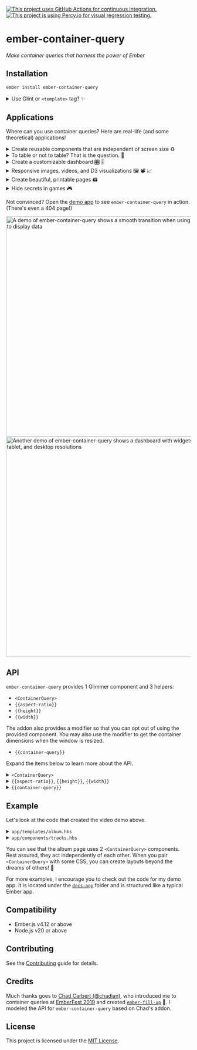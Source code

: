 [![This project uses GitHub Actions for continuous integration.](https://github.com/ijlee2/ember-container-query/workflows/CI/badge.svg)](https://github.com/ijlee2/ember-container-query/actions?query=workflow%3ACI)
[![This project is using Percy.io for visual regression testing.](https://percy.io/static/images/percy-badge.svg)](https://percy.io/Isaac/ember-container-query)

# ember-container-query

_Make container queries that harness the power of Ember_


## Installation

```sh
ember install ember-container-query
```

<details>
<summary>Use Glint or <code>&lt;template&gt;</code> tag? ✨</summary>

- Update your template registry to extend this addon's. Check the [Glint documentation](https://typed-ember.gitbook.io/glint/using-glint/ember/using-addons#using-glint-enabled-addons) for more information.

    ```ts
    /* types/index.d.ts */

    import '@glint/environment-ember-loose';

    import type EmberContainerQueryRegistry from 'ember-container-query/template-registry';

    declare module '@glint/environment-ember-loose/registry' {
      export default interface Registry extends EmberContainerQueryRegistry, /* other addon registries */ {
        // local entries
      }
    }
    ```

- If you are using [`<template>` tag](https://github.com/ember-template-imports/ember-template-imports), you are good to go! Use the named import to consume things.

    ```ts
    /* app/components/tracks.{gjs,gts} */

    import { hash } from '@ember/helper';
    import { ContainerQuery, height, width } from 'ember-container-query';

    <template>
      <ContainerQuery
        @features={{hash
          small=(width max=480)
          medium=(width min=480 max=640)
          large=(width min=640)
          tall=(height min=320)
        }}
        as |CQ|
      >
        ...
      </ContainerQuery>
    </template>
    ```

</details>


## Applications

Where can you use container queries? Here are real-life (and some theoretical) applications!

<details>
<summary>Create reusable components that are independent of screen size ♻️</summary>

1. Components form a core of an Ember app. We love components!

1. With media queries,

    - A design that looked amazing on 2 or 3 fixed screen sizes can end up looking terrible at a size in-between.

    - Designing the template for specific screen sizes isn't a future-proof solution. You may need to reuse the component under different local width and height constraints.

    - In `ember-qunit` tests, the window is scaled by default. You may end up stubbing a service (fake the window size) to get certain DOM elements to (dis)appear.

1. With container queries,

    - A component only needs to know how much space it has to figure out how to best present data.

    - Since each component can be free to decide how it looks, a webpage may end up with an unexpected combined look. This may be good, may be bad.

    - In tests, you will be driven to [have a correct window size](https://crunchingnumbers.live/2020/06/07/container-queries-cross-resolution-testing/). If the window size is correct, then all elements should (dis)appear just like they would on your browser.

</details>


<details>
<summary>To table or not to table? That is the question. 🤔</summary>

1. A table is great for showing structured data. On mobile, with a limited width, not so much.

1. You can use a list to show data vertically. This works until the user rotates the screen and sees only so much at a time.

1. You can use container queries to decide which table columns to show and how many columns to spread the list across.

</details>


<details>
<summary>Create a customizable dashboard 🎛️ 🎚️</summary>

1. It's difficult to create dashboard widgets that can be placed anywhere and look good.

1. As a result, you may artificially constrain your users from customizing their dashboard.

1. If you _combine_ media and container queries, you can better meet the wants of designers, developers, and users.
</details>


<details>
<summary>Responsive images, videos, and D3 visualizations 🖼️ 📽️ 📈</summary>

1. Currently, you have to use [`srcset`](https://developer.mozilla.org/docs/Web/API/HTMLImageElement/srcset) to load images with the optimal file size. Alternatively, you can [use container queries to decide which images to load](https://crunchingnumbers.live/2020/06/03/container-queries-adaptive-images/).

2. Similarly, for videos, you could use container queries to decide format and display resolution.

3. D3 components can use container queries to decide what's the best way to show data. Do you show larger chart elements, show legends, allow scrolling, show text summary? etc.
</details>


<details>
<summary>Create beautiful, printable pages 🖨️</summary>

1. You may be able to compose this addon with others to arrive at something ambitious and unique.

1. For example, [`ember-printable-pages`](https://github.com/forge512/ember-printable-pages) lets us reuse components to make a printable document. The components could focus on presenting data with container queries, while `ember-printable-pages` could focus on deciding page layouts and lazily rendering components.
</details>


<details>
<summary>Hide secrets in games 🎮</summary>

1. You're designing [a game in Ember](https://www.youtube.com/watch?v=Ld1xnQWkqPU).

1. Maybe a secret, most powerful item appears when the game world is at a certain size? :)
</details>

Not convinced? Open the [demo app](https://ember-container-query.netlify.app/) to see `ember-container-query` in action. (There's even a 404 page!)

<div align="left">
  <img alt="A demo of ember-container-query shows a smooth transition when using a list or table to display data" src="https://user-images.githubusercontent.com/16869656/82177207-72699c00-989e-11ea-9cb6-2e388c5e98c0.gif" width="600" />
  <img alt="Another demo of ember-container-query shows a dashboard with widgets in mobile, tablet, and desktop resolutions" src="https://user-images.githubusercontent.com/16869656/233708509-1fac7262-239b-4f73-a58e-2ffd62456a73.gif" width="600" />
</div>


## API

`ember-container-query` provides 1 Glimmer component and 3 helpers:

- `<ContainerQuery>`
- `{{aspect-ratio}}`
- `{{height}}`
- `{{width}}`

The addon also provides a modifier so that you can opt out of using the provided component. You may also use the modifier to get the container dimensions when the window is resized.

- `{{container-query}}`

Expand the items below to learn more about the API.


<details>
<summary><code>&lt;ContainerQuery&gt;</code></summary>

### Arguments

You can pass these arguments to the component.

| Name | Required | Description | Type |
|--|:--:|--|--|
| @features | Yes<sup>1</sup> | Container query definitions | POJO |
| @dataAttributePrefix | No | Prefix for data attributes | string |
| @debounce | No | Debounce time for resize (ms) | number ≥ 0 |
| @tagName | No | Container tag name<sup>2</sup> | HTML tag name |

<sup>1. The component renders without error when `@features` isn't provided. In practice, you will always want to set `@features`.</sup>

<sup>2. By default, the component is a `<div>` element. You can pass a valid HTML tag name to facilitate accessibility and semantic HTML.</sup>

### Attributes

You _may_<sup>1</sup> pass attributes to the component for these reasons:

- Style (e.g. `class`, [`local-class`](https://github.com/salsify/ember-css-modules))
- Accessibility (e.g. ARIA attributes<sup>2</sup>, roles)

<sup>1. Do refrain from overusing splattributes (e.g. pass a `{{did-insert}}` modifier to fetch data), since the component's API may change and cause unexpected results. Practice separation of concerns when possible. For example, data fetching can be handled by another element or [`@use` decorator](https://github.com/emberjs/rfcs/blob/use-and-resources/text/0567-use-and-resources.md).</sup>

<sup>2. When an [ARIA attribute has multiple values](https://github.com/ijlee2/ember-container-query/issues/38#issuecomment-647017665), the order of values can matter. At the moment, splattributes doesn't guarantee the order.</sup>

### Outputs

You can consume these values in your app or addon.

| Name | Yielded | Description | Type |
|--|:--:|--|--|
| features | Yes | Container query results | POJO |
| dimensions | Yes | Container dimensions | POJO |
| data-container-query-_{featureName}_ | No | Data attributes for CSS selector | HTML data attribute |

</details>


<details>
<summary><code>{{aspect-ratio}}</code>, <code>{{height}}</code>, <code>{{width}}</code></summary>

### Arguments

All helpers accept these arguments:

| Name | Required | Description | Type |
|--|:--:|--|--|
| min | Yes<sup>1</sup> | Lower bound for feature<sup>2</sup> | number ≥ 0 |
| max | Yes<sup>1</sup> | Upper bound for feature<sup>2</sup> | number ≥ 0 |

<sup>1. The helpers use default values of `min = 0` and `max = Infinity`, and assume the inequalities `min ≤ x < max`. In practice, you will always want to set `min` or `max` (or both).</sup>

<sup>2. Aspect ratio is unitless. Height and width have the unit of pixel.</sup>

</details>


<details>
<summary><code>{{container-query}}</code></summary>

### Arguments

You can pass these arguments to the modifier.

- `@dataAttributePrefix`
- `@debounce`
- `@features`
- `@onQuery`

For more information, refer to [the arguments of `<ContainerQuery>` component](#arguments).


### Outputs

The outputs are similar to [those of `<ContainerQuery>` component](#outputs).

Data attributes are automatically applied to the HTML element. To get `dimensions` and `features`, you will need to pass the argument `@onQuery` (a function) to the modifier.

```ts
/* app/components/chart.gts */

import { action } from '@ember/object';
import Component from '@glimmer/component';
import { tracked } from '@glimmer/tracking';
import { containerQuery, type Dimensions } from 'ember-container-query';

export default class ChartComponent extends Component {
  @tracked height!: number;
  @tracked width!: number;

  @action updateDimensions({ dimensions }: { dimensions: Dimensions }) {
    const { height, width } = dimensions;

    this.height = height;
    this.width = width;
  }

  // ...

  <template>
    <div {{containerQuery onQuery=this.updateDimensions}}>
      <svg></svg>
    </div>
  </template>
}
```

</details>


## Example

Let's look at the code that created the video demo above.

<details>
<summary><code>app/templates/album.hbs</code></summary>

```hbs
<ContainerQuery
  @features={{hash
    large=(width min=960)
    tall=(height min=400)
  }}
  as |CQ|
>
  {{#let
    (and CQ.features.large CQ.features.tall)
    as |showLyrics|
  }}
    <section local-class="container {{if showLyrics "with-lyrics"}}">
      <header local-class="album-header">
        <h1>{{@model.name}}</h1>
        <p>by <strong>{{@model.band.name}}</strong></p>
      </header>

      <div local-class="album-tracks">
        <Tracks
          @tracks={{@model.tracks}}
        />
      </div>

      {{#if showLyrics}}
        <div local-class="track-lyrics" tabindex="0">
          <Lyrics
            @lyrics={{this.currentTrack.lyrics}}
          />
        </div>
      {{/if}}
    </section>
  {{/let}}
</ContainerQuery>
```

</details>

<details>
<summary><code>app/components/tracks.hbs</code></summary>

```hbs
<ContainerQuery
  @features={{hash
    small=(width max=480)
    medium=(width min=480 max=640)
    large=(width min=640)
    tall=(height min=320)
  }}
  as |CQ|
>
  {{#if (and CQ.features.large CQ.features.tall)}}
    <Tracks::Table
      @tracks={{@tracks}}
    />

  {{else}}
    <Tracks::List
      @numColumns={{
        if CQ.features.small 1
        (if CQ.features.medium 2 3)
      }}
      @tracks={{@tracks}}
    />

  {{/if}}
</ContainerQuery>
```

</details>

You can see that the album page uses 2 `<ContainerQuery>` components. Rest assured, they act independently of each other. When you pair `<ContainerQuery>` with some CSS, you can create layouts beyond the dreams of others! 🙌

For more examples, I encourage you to check out the code for my demo app. It is located under the [`docs-app`](https://github.com/ijlee2/ember-container-query/tree/main/docs-app) folder and is structured like a typical Ember app.


## Compatibility

- Ember.js v4.12 or above
- Node.js v20 or above


## Contributing

See the [Contributing](CONTRIBUTING.md) guide for details.


## Credits

Much thanks goes to [Chad Carbert (@chadian)](https://github.com/chadian), who introduced me to container queries at [EmberFest 2019](https://www.youtube.com/watch?v=RIdjk9_RSBY) and created [`ember-fill-up`](https://github.com/chadian/ember-fill-up) 🌟. I modeled the API for `ember-container-query` based on Chad's addon.


## License

This project is licensed under the [MIT License](LICENSE.md).
